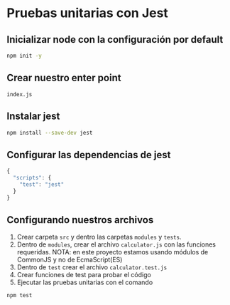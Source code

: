 # Pruebas unitarias con Jest

## Inicializar node con la configuración por default
```sh
npm init -y
```
## Crear nuestro enter point
`index.js`

## Instalar jest
```sh
npm install --save-dev jest
```

## Configurar las dependencias de jest
```javascript
{
  "scripts": {
    "test": "jest"
  }
}
```

## Configurando nuestros archivos
1. Crear carpeta `src` y dentro las carpetas `modules` y `tests`.
2. Dentro de `modules`, crear el archivo `calculator.js` con las funciones requeridas.
    NOTA: en este proyecto estamos usando módulos de CommonJS y no de EcmaScript(ES)
3. Dentro de `test` crear el archivo `calculator.test.js`
4. Crear funciones de test para probar el código
5. Ejecutar las pruebas unitarias con el comando
```sh
npm test
```